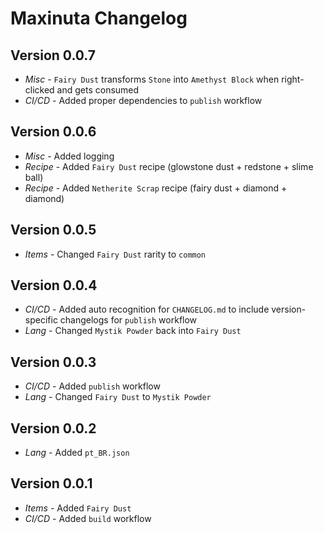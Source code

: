 # Maxinuta Changelog

## Version 0.0.7

- *Misc* - `Fairy Dust` transforms `Stone` into `Amethyst Block` when right-clicked and gets consumed
- *CI/CD* - Added proper dependencies to `publish` workflow

## Version 0.0.6

- *Misc* - Added logging
- *Recipe* - Added `Fairy Dust` recipe (glowstone dust + redstone + slime ball)
- *Recipe* - Added `Netherite Scrap` recipe (fairy dust + diamond + diamond)

## Version 0.0.5

- *Items* - Changed `Fairy Dust` rarity to `common`

## Version 0.0.4

- *CI/CD* - Added auto recognition for `CHANGELOG.md` to include version-specific changelogs for `publish` workflow
- *Lang* - Changed `Mystik Powder` back into `Fairy Dust`

## Version 0.0.3

- *CI/CD* - Added `publish` workflow
- *Lang* - Changed `Fairy Dust` to `Mystik Powder`

## Version 0.0.2

- *Lang* - Added `pt_BR.json`

## Version 0.0.1

- *Items* - Added `Fairy Dust`
- *CI/CD* - Added `build` workflow

##